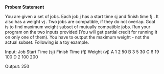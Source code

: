 
**Probem Statement**

You are given a set of jobs. Each job j has a start time sj and finish
time fj . It also has a weight vj . Two jobs are compatible, if they
do not overlap. Goal is to find maximum weight subset of mutually
compatible jobs. Run your program on the two inputs provided (You
will get partial credit for running it on only one of them). You have
to output the maximum weight - not the actual subset. Following is
a toy example.

Input:
Job Start Time (sj) Finish Time (fj) Weight (vj)
A 1 2 50
B 3 5 30
C 6 19 100
D 2 100 200

Output: 250

